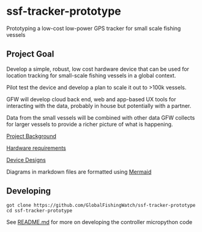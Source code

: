 # ssf-tracker-prototype
Prototyping a low-cost low-power GPS tracker for small scale fishing vessels


## Project Goal
Develop a simple, robust, low cost hardware device that can be used for location tracking
for small-scale fishing vessels in a global context.

Pilot test the device and develop a plan to scale it out to >100k vessels.

GFW will develop cloud back end, web and app-based UX tools for interacting with the data, probably in house but potentially with a partner.

Data from the small vessels will be combined with other data GFW collects for larger vessels to provide a richer picture of what is happening.

[Project Background](background.md)

[Hardware requirements](requirements.md)

[Device Designs](design/README.md)

Diagrams in markdown files are formatted using [Mermaid](https://mermaid.js.org/)


## Developing

```console
got clone https://github.com/GlobalFishingWatch/ssf-tracker-prototype
cd ssf-tracker-prototype
```

See [README.md](controller/README.md) for more on developing the controller micropython code
